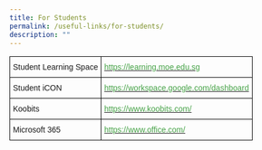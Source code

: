 ```yaml
---
title: For Students
permalink: /useful-links/for-students/
description: ""
---
```

<style type="text/css">
.tg  {border-collapse:collapse;border-spacing:0;}
.tg td{border-color:black;border-style:solid;border-width:1px;font-family:Arial, sans-serif;font-size:14px;
  overflow:hidden;padding:10px 5px;word-break:normal;}
.tg th{border-color:black;border-style:solid;border-width:1px;font-family:Arial, sans-serif;font-size:14px;
  font-weight:normal;overflow:hidden;padding:10px 5px;word-break:normal;}
.tg .tg-cly1{text-align:left;vertical-align:middle}
.tg .tg-corx{color:#46A247;text-align:left;vertical-align:top}
</style>
<table class="tg">
<thead>
  <tr>
    <th class="tg-cly1">Student Learning Space</th>
    <th class="tg-corx"><a href="https://learning.moe.edu.sg/"><span style="text-decoration:none;color:#46A247">https://learning.moe.edu.sg</span></a></th>
  </tr>
</thead>
<tbody>
  <tr>
    <td class="tg-cly1">Student iCON</td>
    <td class="tg-corx"><a href="https://workspace.google.com/dashboard"><span style="text-decoration:none;color:#46A247">https://workspace.google.com/dashboard</span></a></td>
  </tr>
  <tr>
    <td class="tg-cly1">Koobits</td>
    <td class="tg-corx"><a href="https://www.koobits.com/"><span style="text-decoration:none;color:#46A247">https://www.koobits.com/</span></a></td>
  </tr>
	<tr>
    <td class="tg-cly1">Microsoft 365</td>
    <td class="tg-corx"><a href="https://www.office.com/"><span style="text-decoration:none;color:#46A247">https://www.office.com/</span></a></td>
  </tr>
</tbody>
</table>